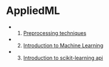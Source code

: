 # AppliedML

* 1. [Preprocessing techniques](Preprocessing.ipynb)
* 2. [Introduction to Machine Learning](Machine_Learing.ipynb)
* 3. [Introduction to scikit-learning api](Introduction_Scikit_Learn.ipynb)

